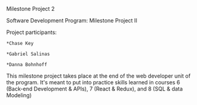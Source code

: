 Milestone Project 2

Software Development Program: Milestone Project II

Project participants:
    
    *Chase Key
    
    *Gabriel Salinas
    
    *Danna Bohnhoff

This milestone project takes place at the end of the web developer unit of the program. It's meant to put into practice skills learned in courses 6 (Back-end Development & APIs), 7 (React & Redux), and 8 (SQL & data Modeling)

